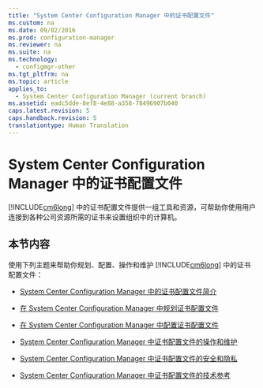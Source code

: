 ```yaml
---
title: "System Center Configuration Manager 中的证书配置文件"
ms.custom: na
ms.date: 09/02/2016
ms.prod: configuration-manager
ms.reviewer: na
ms.suite: na
ms.technology: 
  - configmgr-other
ms.tgt_pltfrm: na
ms.topic: article
applies_to: 
  - System Center Configuration Manager (current branch)
ms.assetid: eadc5dde-8ef8-4e88-a358-78496907b040
caps.latest.revision: 5
caps.handback.revision: 5
translationtype: Human Translation
---
```

# System Center Configuration Manager 中的证书配置文件
[!INCLUDE[cm6long](../LocTest/includes/cm6long_md.md)] 中的证书配置文件提供一组工具和资源，可帮助你使用用户连接到各种公司资源所需的证书来设置组织中的计算机。  
  
## 本节内容  
 使用下列主题来帮助你规划、配置、操作和维护 [!INCLUDE[cm6long](../LocTest/includes/cm6long_md.md)] 中的证书配置文件：  
  
-   [System Center Configuration Manager 中的证书配置文件简介](../LocTest/Introduction-to-certificate-profiles-in-System-Center-Configuration-Manager.md)  
  
-   [在 System Center Configuration Manager 中规划证书配置文件](../LocTest/Planning-for-certificate-profiles-in-System-Center-Configuration-Manager.md)  
  
-   [在 System Center Configuration Manager 中配置证书配置文件](../LocTest/Configuring-certificate-profiles-in-System-Center-Configuration-Manager.md)  
  
-   [System Center Configuration Manager 中证书配置文件的操作和维护](../LocTest/Operations-and-maintenance-for-certificate-profiles-in-System-Center-Configuration-Manager.md)  
  
-   [System Center Configuration Manager 中证书配置文件的安全和隐私](../LocTest/Security-and-privacy-for-certificate-profiles-in-System-Center-Configuration-Manager.md)  
  
-   [System Center Configuration Manager 中证书配置文件的技术参考](../LocTest/Certificate-profiles-technical-reference-for-System-Center-Configuration-Manager.md)